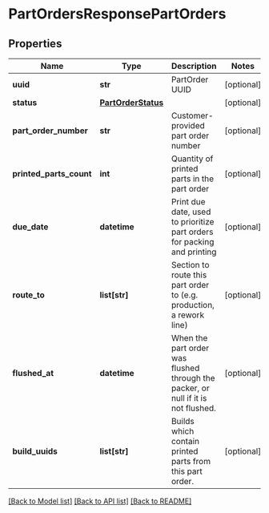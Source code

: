 # PartOrdersResponsePartOrders

## Properties
Name | Type | Description | Notes
------------ | ------------- | ------------- | -------------
**uuid** | **str** | PartOrder UUID | [optional] 
**status** | [**PartOrderStatus**](PartOrderStatus.md) |  | [optional] 
**part_order_number** | **str** | Customer-provided part order number | [optional] 
**printed_parts_count** | **int** | Quantity of printed parts in the part order | [optional] 
**due_date** | **datetime** | Print due date, used to prioritize part orders for packing and printing | [optional] 
**route_to** | **list[str]** | Section to route this part order to (e.g. production, a rework line) | [optional] 
**flushed_at** | **datetime** | When the part order was flushed through the packer, or null if it is not flushed. | [optional] 
**build_uuids** | **list[str]** | Builds which contain printed parts from this part order. | [optional] 

[[Back to Model list]](../README.md#documentation-for-models) [[Back to API list]](../README.md#documentation-for-api-endpoints) [[Back to README]](../README.md)


